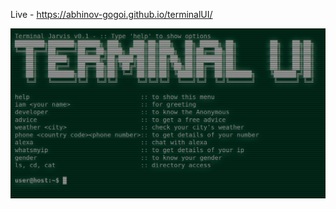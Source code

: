 Live - https://abhinov-gogoi.github.io/terminalUI/

<img width="720" alt="flyaway-screenshot-homepage" src="https://raw.githubusercontent.com/abhinov-gogoi/terminalUI/main/assets/ScreenshotSS.png">

